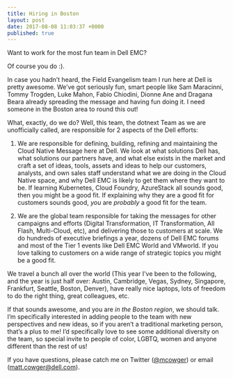 ```yaml
---
title: Hiring in Boston
layout: post
date: 2017-08-08 11:03:37 +0000
published: true
---
```



Want to work for the most fun team in Dell EMC?

Of course you do :).

In case you hadn’t heard, the Field Evangelism team I run here at Dell is pretty awesome.  We’ve got seriously fun, smart people like Sam Maracinni, Tommy Trogden, Luke Mahon, Fabio Chiodini, Dionne Ane and Dragana Beara already spreading the message and having fun doing it.  I need someone in the Boston area to round this out!

What, exactly, do we do?  Well, this team, the dotnext Team as we are unofficially called, are responsible for 2 aspects of the Dell efforts:

1. We are responsible for defining, building, refining and maintaining the Cloud Native Message here at Dell.  We look at what solutions Dell has, what solutions our partners have, and what else exists in the market and craft a set of ideas, tools, assets and ideas to help our customers, analysts, and own sales staff understand what we are doing in the Cloud Native space, and why Dell EMC is likely to get them where they want to be.  If learning Kubernetes, Cloud Foundry, AzureStack all sounds good, then you might be a good fit.  If explaining why they are a good fit for customers sounds good, *you* are *probably* a good fit for the team.

1. We are the global team responsible for taking the messages for other campaigns and efforts (Digital Transformation, IT Transformation, All Flash, Multi-Cloud, etc), and delivering those to customers at scale.  We do hundreds of executive briefings a year, dozens of Dell EMC forums and most of the Tier 1 events like Dell EMC World and VMworld.  If you love talking to customers on a wide range of strategic topics you might be a good fit.

We travel a bunch all over the world (This year I've been to the following, and the year is just half over: Austin, Cambridge, Vegas, Sydney, Singapore, Frankfurt, Seattle, Boston, Denver), have really nice laptops, lots of freedom to do the right thing, great colleagues, etc.

If that sounds awesome, and you are *in the Boston region*, we should talk.  I’m specifically interested in adding people to the team with new perspectives and new ideas, so if you aren’t a traditional marketing person, that’s a plus to me!  I’d specifically love to see some additional diversity on the team, so special invite to people of color, LGBTQ, women and anyone different than the rest of us!

If you have questions, please catch me on Twitter ([@mcowger](https://twitter.com/mcowger)) or email ([matt.cowger@dell.com](mailto:matt.cowger@dell.com)).